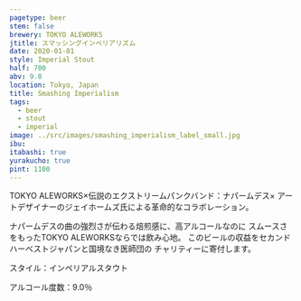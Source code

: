 ```yaml
---
pagetype: beer
stem: false
brewery: TOKYO ALEWORKS
jtitle: スマッシングインペリアリズム
date: 2020-01-01
style: Imperial Stout
half: 700
abv: 9.0
location: Tokyo, Japan
title: Smashing Imperialism
tags:
  - beer
  - stout
  - imperial
image: ../src/images/smashing_imperialism_label_small.jpg
ibu: 
itabashi: true
yurakucho: true
pint: 1100
--- 
```


TOKYO ALEWORKS×伝説のエクストリームパンクバンド：ナパームデス× アートデザイナーのジェイホームズ氏による革命的なコラボレーション。

ナパームデスの曲の強烈さが伝わる焙煎感に、高アルコールなのに スムースさをもったTOKYO ALEWORKSならでは飲み心地。 このビールの収益をセカンドハーベストジャパンと国境なき医師団の チャリティーに寄付します。

スタイル：インペリアルスタウト

アルコール度数：9.0％
